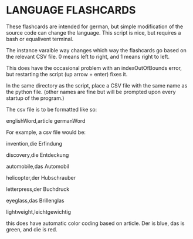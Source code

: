 # LANGUAGE FLASHCARDS

These flashcards are intended for german, but simple modification of the source code can change the language. This script is nice, but requires a bash or equalivent terminal. 

The instance varaible way changes which way the flashcards go based on the relevant CSV file. 0 means left to right, and 1 means right to left. 

This does have the occasional problem with an indexOutOfBounds error, but restarting the script (up arrow + enter) fixes it.

In the same directory as the script, place a CSV file with the same name as the python file. (other names are fine but will be prompted upon every startup of the program.)

The csv file is to be formatted like so:

englishWord,article germanWord

For example, a csv file would be:

invention,die Erfindung

discovery,die Entdeckung

automobile,das Automobil

helicopter,der Hubschrauber

letterpress,der Buchdruck

eyeglass,das Brillenglas

lightweight,leichtgewichtig

this does have automatic color coding based on article. Der is blue, das is green, and die is red. 
